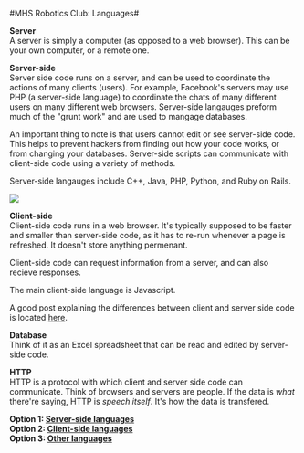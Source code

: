 #MHS Robotics Club: Languages#

<b>Server</b><br/>
A server is simply a computer (as opposed to a web browser). This can be your own computer, or a remote one.

<b>Server-side</b><br/>
Server side code runs on a server, and can be used to coordinate the actions of many clients (users). For example, Facebook's servers may use PHP (a server-side language) to coordinate the chats of many different users on many different web browsers. Server-side langauges preform much of the "grunt work" and are used to mangage databases.

An important thing to note is that users cannot edit or see server-side code. This helps to prevent hackers from finding out how your code works, or from changing your databases. Server-side scripts can communicate with client-side code using a variety of methods.

Server-side langauges include C++, Java, PHP, Python, and Ruby on Rails.

<img src="http://www.e-cartouche.ch/content_reg/cartouche/interactiv/en/image/interactivity/server_side.jpg">

<b>Client-side</b><br/>
Client-side code runs in a web browser. It's typically supposed to be faster and smaller than server-side code, as it has to re-run whenever a page is refreshed. It doesn't store anything permenant.

Client-side code can request information from a server, and can also recieve responses.

The main client-side language is Javascript.

A good post explaining the differences between client and server side code is located <a href="http://programmers.stackexchange.com/questions/171203/what-are-the-difference-between-server-side-and-client-side-programming">here</a>.

<b>Database</b><br/>
Think of it as an Excel spreadsheet that can be read and edited by server-side code.

<b>HTTP</b><br/>
HTTP is a protocol with which client and server side code can communicate. Think of browsers and servers are people. If the data is <i>what</i> there're saying, HTTP is <i>speech itself</i>. It's how the data is transfered.

<b>Option 1: <a href="server.md">Server-side languages</a></b><br/>
<b>Option 2: <a href="client.md">Client-side languages</a></b><br/>
<b>Option 3: <a href="compile.md">Other languages</a></b>

